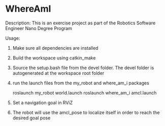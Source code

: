 # WhereAmI

Description: This is an exercise project as part of the Robotics Software Engineer Nano Degree Program

Usage:

1) Make sure all dependencies are installed

2) Build the workspace using catkin_make

3) Source the setup.bash file from the devel folder. The devel folder is autogenerated at the workspace root folder

4) run the launch files from the my_robot and where_am_i packages

	roslaunch my_robot world.launch	
	roslaunch where_am_i amcl.launch 

5) Set a navigation goal in RViZ

6) The robot will use the amcl_pose to localize itself in order to reach the desired goal pose

